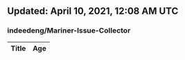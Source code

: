 ## Updated: April 10, 2021, 12:08 AM UTC


### indeedeng/Mariner-Issue-Collector
|**Title**|**Age**|
|:----|:----|
